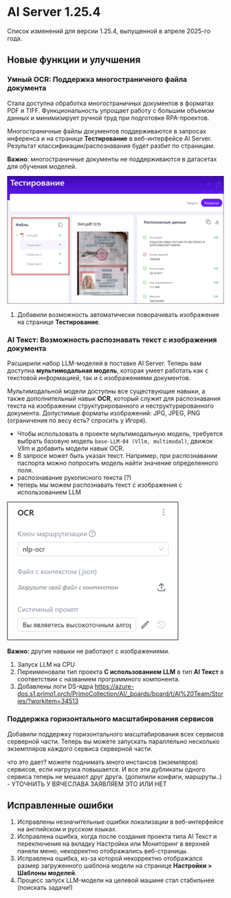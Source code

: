 # AI Server 1.25.4

Список изменений для версии 1.25.4, выпущенной в апреле 2025-го года.


## Новые функции и улучшения

### Умный OCR: Поддержка многостраничного файла документа

Стала доступна обработка многостраничных документов в форматах PDF и TIFF. Функциональность упрощает работу с большим объемом данных и минимизирует ручной труд при подготовке RPA-проектов. 

Многостраничные файлы документов поддерживаются в запросах инференса и на странице **Тестирование** в веб-интерфейсе AI Server. Результат классификации/распознавания будет разбит по страницам.
  
**Важно**: многостраничные документы не поддерживаются в датасетах для обучения моделей.

![](<../../release-notes/resources/ai-server/1-25-4/testingresults-manypagespdf.png>)
     
1. Добавили возможность автоматически поворачивать изображение на странице **Тестирование**.


### AI Текст: Возможность распознавать текст с изображения документа

Расширили набор LLM-моделей в поставке AI Server. Теперь вам доступна **мультимодальная модель**, которая умеет работать как с текстовой информацией, так и с изображениями документов. 

Мультимодальной модели доступны все существующие навыки, а также дополнительный навык **OCR**, который служит для распознавания текста на изображении структурированного и неструктурированного документа. Допустимые форматы изображений: JPG, JPEG, PNG (ограничения по весу есть? спросить у Игоря).
* Чтобы использовать в проекте мультимодальную модель, требуется выбрать базовую модель `base-LLM-04 (Vllm, multimodal)`, движок Vllm и добавить модели навык OCR.
* В запросе может быть указан текст. Например, при распознавании паспорта можно попросить модель найти значение определенного поля.
* распознавание рукописного текста (?)
* теперь мы можем распознавать текст с изображения с использованием LLM

![](<../../release-notes/resources/ai-server/1-25-4/ocr-skill.png>)

**Важно:** другие навыки не работают с изображениями.
  
1. Запуск LLM на CPU
1. Переименовали тип проекта **С использованием LLM** в тип **AI Текст** в соответствии с названием программного компонента.
1. Добавлены логи DS-ядра https://azure-dos.s1.primo1.orch/PrimoCollection/AI/_boards/board/t/AI%20Team/Stories/?workitem=34513


### Поддержка горизонтального масштабирования сервисов

Добавили поддержку горизонтального масштабирования всех сервисов серверной части. Теперь вы можете запускать параллельно несколько экземпляров каждого сервиса серверной части.

что это дает? можете поднимать много инстансов (экземляров) сервисов, если нагрузка повышается. И все эти дубликаты одного сервиса теперь не мешают друг друга.
(допилили конфиги, маршруты..) - УТОЧНИТЬ У ВЯЧЕСЛАВА ЗАЯВЛЯЕМ ЭТО ИЛИ НЕТ


## Исправленные ошибки 

1. Исправлены незначительные ошибки локализации в веб-интерфейсе на английском и русском языках. 
1. Исправлена ошибка, когда после создания проекта типа AI Текст и переключения на вкладку Настройки или Мониторинг в верхней панели меню, некорректно отображались веб-страницы.
1. Исправлена ошибка, из-за которой некорректно отображался размер загруженного шаблона модели на странице **Настройки > Шаблоны моделей**.
1. Процесс запуск LLM-модели на целевой машине стал стабильнее (поискать задачи!)
